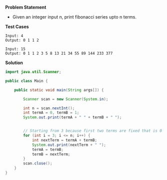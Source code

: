 **Problem Statement**

- Given an integer input n, print fibonacci series upto n terms.

**Test Cases**

```
Input: 4
Output: 0 1 1 2

Input: 15
Output: 0 1 1 2 3 5 8 13 21 34 55 89 144 233 377
```

**Solution**

```java
import java.util.Scanner;

public class Main {

	public static void main(String args[]) {

		Scanner scan = new Scanner(System.in);

		int n = scan.nextInt();
		int termA = 0, termB = 1;
		System.out.print(termA + " " + termB + " ");


		// Starting from 3 because first two terms are fixed that is 0 and 1
		for (int i = 3; i <= n; i++) {
			int nextTerm = termA + termB;
			System.out.print(nextTerm + " ");
			termA = termB;
			termB = nextTerm;
		}
		scan.close();
	}
}
```
